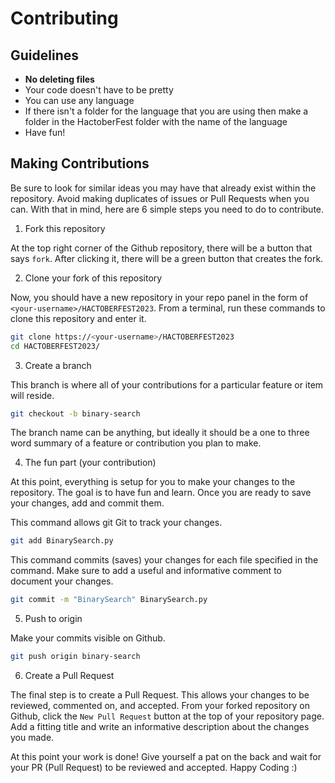 # Contributing

## Guidelines

- **No deleting files**
- Your code doesn't have to be pretty
- You can use any language
- If there isn't a folder for the language that you are using then make a folder in the HactoberFest folder with the name of the language
- Have fun!

## Making Contributions

Be sure to look for similar ideas you may have that already exist within the repository. Avoid making duplicates of issues or Pull Requests when you can. With that in mind, here are 6 simple steps you need to do to contribute.

1. Fork this repository

At the top right corner of the Github repository, there will be a button that says `fork`. After clicking it, there will be a green button that creates the fork.

2. Clone your fork of this repository

Now, you should have a new repository in your repo panel in the form of `<your-username>/HACTOBERFEST2023`. From a terminal, run these commands to clone this repository and enter it.

```sh
git clone https://<your-username>/HACTOBERFEST2023
cd HACTOBERFEST2023/
```

3. Create a branch

This branch is where all of your contributions for a particular feature or item will reside.

```sh
git checkout -b binary-search
```

The branch name can be anything, but ideally it should be a one to three word summary of a feature or contribution you plan to make.

4. The fun part (your contribution)

At this point, everything is setup for you to make your changes to the repository. The goal is to have fun and learn. Once you are ready to save your changes, add and commit them.

This command allows git Git to track your changes.

```sh
git add BinarySearch.py
```

This command commits (saves) your changes for each file specified in the command. Make sure to add a useful and informative comment to document your changes.

```sh
git commit -m "BinarySearch" BinarySearch.py
```

5. Push to origin

Make your commits visible on Github.

```sh
git push origin binary-search
```

6. Create a Pull Request

The final step is to create a Pull Request. This allows your changes to be reviewed, commented on, and accepted. From your forked repository on Github, click the `New Pull Request` button at the top of your repository page. Add a fitting title and write an informative description about the changes you made.

At this point your work is done! Give yourself a pat on the back and wait for your PR (Pull Request) to be reviewed and accepted. Happy Coding :)
